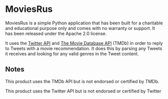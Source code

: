 # MoviesRus

MoviesRus is a simple Python application that has been built for a charitable and educational purpose only and comes with no  warranty or support. It has been released under the Apache 2.0 license. 
 
It uses the [Twitter API](https://developer.twitter.com/en/docs/twitter-api) and [The Movie Database API](https://developers.themoviedb.org/3/getting-started/introduction) (TMDb) in order to reply to Tweets with a movie recommendation.
It does this by parsing any Tweets it receives and looking for any valid genres in the Tweet content. 


## Notes
This product uses the TMDb API but is not endorsed or certified by TMDb.

This product uses the Twitter API but is not endorsed or certified by Twitter